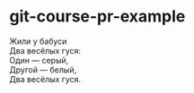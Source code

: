 # git-course-pr-example

Жили у бабуси      
Два весёлых гуся:      
Один — серый,      
Другой — белый,      
Два весёлых гуся.  


